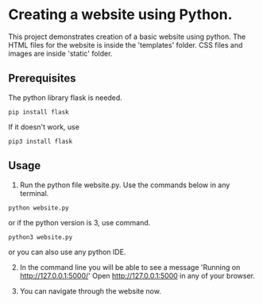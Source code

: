 # Creating a website using Python.

This project demonstrates creation of a basic website using python. The HTML files for the website is inside the 'templates' folder. CSS files and images are inside 'static' folder.

## Prerequisites
The python library flask is needed.

````
pip install flask

````
If it doesn't work, use

````
pip3 install flask

````

## Usage

1. Run the python file website.py. Use the commands below in any terminal.
```
python website.py

```
or if the python version is 3, use command.

```
python3 website.py

```
or you can also use any python IDE.

2. In the command line you will be able to see a message 'Running on http://127.0.0.1:5000/'
   Open http://127.0.0.1:5000 in any of your browser.

3. You can navigate through the website now.